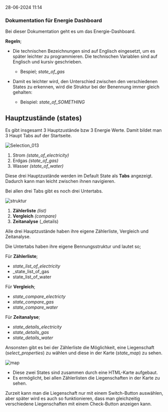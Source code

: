 28-06-2024 11:14

### Dokumentation für Energie Dashboard

Bei dieser Dokumentation geht es um das Energie-Dashboard. 

**Regeln**;
* Die technischen Bezeichnungen sind auf Englisch eingesetzt, um es später leichter zu programmieren. Die technischen Variablen sind auf Englisch und kursiv geschrieben. 
	* Bespiel; *state_of_gas*

* Damit es leichter wird, den Unterschied zwischen den verschiedenen States zu erkennen, wird die Struktur bei der Benennung immer gleich gehalten:
	* Beispiel: _state_of_SOMETHING_


## Hauptzustände (states)

Es gibt insgesamt 3 Hauptzustände bzw 3 Energie Werte.
Damit bildet man 3 Haupt Tabs auf der Startseite.

![Selection_013](https://github.com/yusufscelik/Dokumentation/assets/95184239/abbfcaf5-3078-44e8-8c5b-3fccd9251540)

1. Strom *(state_of_electricity)* <br>
2. Erdgas *(state_of_gas)* <br>
3. Wasser *(state_of_water)* <br>
   
Diese drei Hauptzustände werden im Default State als **Tabs** angezeigt. Dadurch kann man leicht zwischen ihnen navigieren.


Bei allen drei Tabs gibt es noch drei Untertabs.

![struktur](https://github.com/yusufscelik/Dokumentation/assets/95184239/9b7b5227-f819-464a-9c80-7c62c4586661)

1. **Zählerliste** *(list)*
2. **Vergleich** *(compare)*
3. **Zeitanalyse** (_details)

Alle drei Hauptzustände haben ihre eigene Zählerliste, Vergleich und Zeitanalyse. 

Die Untertabs haben ihre eigene Bennungsstruktur und lautet so;

Für **Zählerliste**;

* _state_list_of_electricity_
* _state_list_of_gas
* state_list_of_water

Für **Vergleich**;


* *state_compare_electricty*
* *state_compare_gas*
* *state_compare_water*

Für **Zeitanalyse**;
* *state_details_electricity*
* *state_details_gas*
* *state_details_water*

Ansonsten gibt es bei der Zählerliste die Möglichkeit, eine Liegenschaft (_select_properties_) zu wählen und diese in der Karte (_state_map_) zu sehen. 

![map](https://github.com/yusufscelik/Dokumentation/assets/95184239/0459c37f-c158-47d3-86ad-ee04d4b4d361)

* Diese zwei States sind zusammen durch eine HTML-Karte aufgebaut.
* Es ermöglicht, bei allen Zählerlisten die Liegenschaften in der Karte zu sehen.

Zurzeit kann man die Liegenschaft nur mit einem Switch-Button auswählen, aber später wird es auch so funktionieren, dass man gleichzeitig verschiedene Liegenschaften mit einem Check-Button anzeigen kann.
